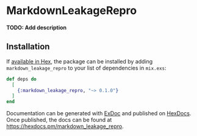 # MarkdownLeakageRepro

**TODO: Add description**

## Installation

If [available in Hex](https://hex.pm/docs/publish), the package can be installed
by adding `markdown_leakage_repro` to your list of dependencies in `mix.exs`:

```elixir
def deps do
  [
    {:markdown_leakage_repro, "~> 0.1.0"}
  ]
end
```

Documentation can be generated with [ExDoc](https://github.com/elixir-lang/ex_doc)
and published on [HexDocs](https://hexdocs.pm). Once published, the docs can
be found at <https://hexdocs.pm/markdown_leakage_repro>.


